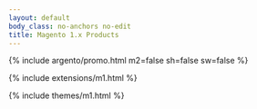 ```yaml
---
layout: default
body_class: no-anchors no-edit
title: Magento 1.x Products
---
```


{% include argento/promo.html m2=false sh=false sw=false %}

{% include extensions/m1.html %}

{% include themes/m1.html %}

